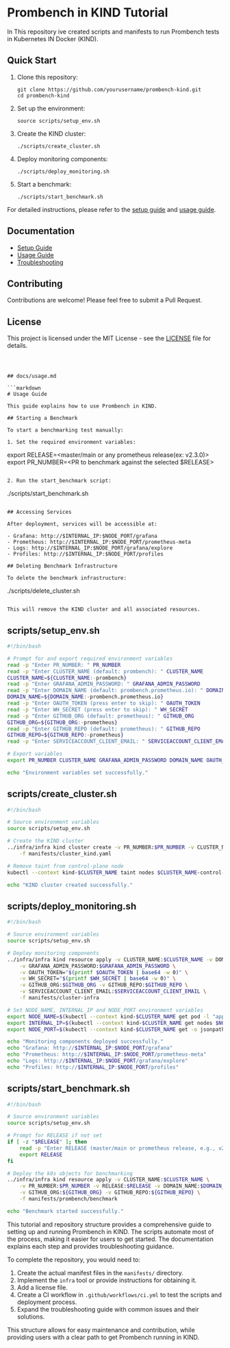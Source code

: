 # Prombench in KIND Tutorial

In This repository ive created scripts and manifests to run Prombench tests in Kubernetes IN Docker (KIND).

## Quick Start

1. Clone this repository:
   ```
   git clone https://github.com/yourusername/prombench-kind.git
   cd prombench-kind
   ```

2. Set up the environment:
   ```
   source scripts/setup_env.sh
   ```

3. Create the KIND cluster:
   ```
   ./scripts/create_cluster.sh
   ```

4. Deploy monitoring components:
   ```
   ./scripts/deploy_monitoring.sh
   ```

5. Start a benchmark:
   ```
   ./scripts/start_benchmark.sh
   ```

For detailed instructions, please refer to the [setup guide](docs/setup.md) and [usage guide](docs/usage.md).

## Documentation

- [Setup Guide](docs/setup.md)
- [Usage Guide](docs/usage.md)
- [Troubleshooting](docs/troubleshooting.md)

## Contributing

Contributions are welcome! Please feel free to submit a Pull Request.

## License

This project is licensed under the MIT License - see the [LICENSE](LICENSE) file for details.
```



## docs/usage.md

```markdown
# Usage Guide

This guide explains how to use Prombench in KIND.

## Starting a Benchmark

To start a benchmarking test manually:

1. Set the required environment variables:
   ```
   export RELEASE=<master/main or any prometheus release(ex: v2.3.0)>
   export PR_NUMBER=<PR to benchmark against the selected $RELEASE>
   ```

2. Run the start_benchmark script:
   ```
   ./scripts/start_benchmark.sh
   ```

## Accessing Services

After deployment, services will be accessible at:

- Grafana: http://$INTERNAL_IP:$NODE_PORT/grafana
- Prometheus: http://$INTERNAL_IP:$NODE_PORT/prometheus-meta
- Logs: http://$INTERNAL_IP:$NODE_PORT/grafana/explore
- Profiles: http://$INTERNAL_IP:$NODE_PORT/profiles

## Deleting Benchmark Infrastructure

To delete the benchmark infrastructure:

```
./scripts/delete_cluster.sh
```

This will remove the KIND cluster and all associated resources.
```

## scripts/setup_env.sh

```bash
#!/bin/bash

# Prompt for and export required environment variables
read -p "Enter PR_NUMBER: " PR_NUMBER
read -p "Enter CLUSTER_NAME (default: prombench): " CLUSTER_NAME
CLUSTER_NAME=${CLUSTER_NAME:-prombench}
read -p "Enter GRAFANA_ADMIN_PASSWORD: " GRAFANA_ADMIN_PASSWORD
read -p "Enter DOMAIN_NAME (default: prombench.prometheus.io): " DOMAIN_NAME
DOMAIN_NAME=${DOMAIN_NAME:-prombench.prometheus.io}
read -p "Enter OAUTH_TOKEN (press enter to skip): " OAUTH_TOKEN
read -p "Enter WH_SECRET (press enter to skip): " WH_SECRET
read -p "Enter GITHUB_ORG (default: prometheus): " GITHUB_ORG
GITHUB_ORG=${GITHUB_ORG:-prometheus}
read -p "Enter GITHUB_REPO (default: prometheus): " GITHUB_REPO
GITHUB_REPO=${GITHUB_REPO:-prometheus}
read -p "Enter SERVICEACCOUNT_CLIENT_EMAIL: " SERVICEACCOUNT_CLIENT_EMAIL

# Export variables
export PR_NUMBER CLUSTER_NAME GRAFANA_ADMIN_PASSWORD DOMAIN_NAME OAUTH_TOKEN WH_SECRET GITHUB_ORG GITHUB_REPO SERVICEACCOUNT_CLIENT_EMAIL

echo "Environment variables set successfully."
```

## scripts/create_cluster.sh

```bash
#!/bin/bash

# Source environment variables
source scripts/setup_env.sh

# Create the KIND cluster
../infra/infra kind cluster create -v PR_NUMBER:$PR_NUMBER -v CLUSTER_NAME:$CLUSTER_NAME \
    -f manifests/cluster_kind.yaml

# Remove taint from control-plane node
kubectl --context kind-$CLUSTER_NAME taint nodes $CLUSTER_NAME-control-plane node-role.kubernetes.io/control-plane-

echo "KIND cluster created successfully."
```

## scripts/deploy_monitoring.sh

```bash
#!/bin/bash

# Source environment variables
source scripts/setup_env.sh

# Deploy monitoring components
../infra/infra kind resource apply -v CLUSTER_NAME:$CLUSTER_NAME -v DOMAIN_NAME:$DOMAIN_NAME \
    -v GRAFANA_ADMIN_PASSWORD:$GRAFANA_ADMIN_PASSWORD \
    -v OAUTH_TOKEN="$(printf $OAUTH_TOKEN | base64 -w 0)" \
    -v WH_SECRET="$(printf $WH_SECRET | base64 -w 0)" \
    -v GITHUB_ORG:$GITHUB_ORG -v GITHUB_REPO:$GITHUB_REPO \
    -v SERVICEACCOUNT_CLIENT_EMAIL:$SERVICEACCOUNT_CLIENT_EMAIL \
    -f manifests/cluster-infra

# Set NODE_NAME, INTERNAL_IP and NODE_PORT environment variables
export NODE_NAME=$(kubectl --context kind-$CLUSTER_NAME get pod -l "app=grafana" -o=jsonpath='{.items[*].spec.nodeName}')
export INTERNAL_IP=$(kubectl --context kind-$CLUSTER_NAME get nodes $NODE_NAME -o jsonpath='{.status.addresses[?(@.type=="InternalIP")].address}')
export NODE_PORT=$(kubectl --context kind-$CLUSTER_NAME get -o jsonpath="{.spec.ports[0].nodePort}" services grafana)

echo "Monitoring components deployed successfully."
echo "Grafana: http://$INTERNAL_IP:$NODE_PORT/grafana"
echo "Prometheus: http://$INTERNAL_IP:$NODE_PORT/prometheus-meta"
echo "Logs: http://$INTERNAL_IP:$NODE_PORT/grafana/explore"
echo "Profiles: http://$INTERNAL_IP:$NODE_PORT/profiles"
```

## scripts/start_benchmark.sh

```bash
#!/bin/bash

# Source environment variables
source scripts/setup_env.sh

# Prompt for RELEASE if not set
if [ -z "$RELEASE" ]; then
    read -p "Enter RELEASE (master/main or prometheus release, e.g., v2.3.0): " RELEASE
    export RELEASE
fi

# Deploy the k8s objects for benchmarking
../infra/infra kind resource apply -v CLUSTER_NAME:$CLUSTER_NAME \
    -v PR_NUMBER:$PR_NUMBER -v RELEASE:$RELEASE -v DOMAIN_NAME:$DOMAIN_NAME \
    -v GITHUB_ORG:${GITHUB_ORG} -v GITHUB_REPO:${GITHUB_REPO} \
    -f manifests/prombench/benchmark

echo "Benchmark started successfully."
```

This tutorial and repository structure provides a comprehensive guide to setting up and running Prombench in KIND. The scripts automate most of the process, making it easier for users to get started. The documentation explains each step and provides troubleshooting guidance.

To complete the repository, you would need to:

1. Create the actual manifest files in the `manifests/` directory.
2. Implement the `infra` tool or provide instructions for obtaining it.
3. Add a license file.
4. Create a CI workflow in `.github/workflows/ci.yml` to test the scripts and deployment process.
5. Expand the troubleshooting guide with common issues and their solutions.

This structure allows for easy maintenance and contribution, while providing users with a clear path to get Prombench running in KIND.